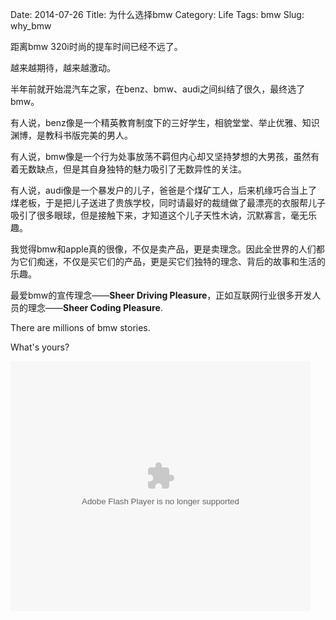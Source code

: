 Date: 2014-07-26
Title: 为什么选择bmw
Category: Life
Tags: bmw
Slug: why_bmw

距离bmw 320i时尚的提车时间已经不远了。

越来越期待，越来越激动。

半年前就开始混汽车之家，在benz、bmw、audi之间纠结了很久，最终选了bmw。

有人说，benz像是一个精英教育制度下的三好学生，相貌堂堂、举止优雅、知识渊博，是教科书版完美的男人。

有人说，bmw像是一个行为处事放荡不羁但内心却又坚持梦想的大男孩，虽然有着无数缺点，但是其自身独特的魅力吸引了无数异性的关注。

有人说，audi像是一个暴发户的儿子，爸爸是个煤矿工人，后来机缘巧合当上了煤老板，于是把儿子送进了贵族学校，同时请最好的裁缝做了最漂亮的衣服帮儿子吸引了很多眼球，但是接触下来，才知道这个儿子天性木讷，沉默寡言，毫无乐趣。

我觉得bmw和apple真的很像，不仅是卖产品，更是卖理念。因此全世界的人们都为它们痴迷，不仅是买它们的产品，更是买它们独特的理念、背后的故事和生活的乐趣。

最爱bmw的宣传理念——**Sheer Driving Pleasure**，正如互联网行业很多开发人员的理念——**Sheer Coding Pleasure**.

There are millions of bmw stories.

What's yours?

<embed src="http://static.youku.com/v1.0.0149/v/swf/loader.swf?VideoIDS=XNzMzNTkyMjcy&winType=adshow&isAutoPlay=true" quality="best" width="480" height="400" align="middle" allowScriptAccess="never"  allowNetworking="internal" type="application/x-shockwave-flash"></embed>

